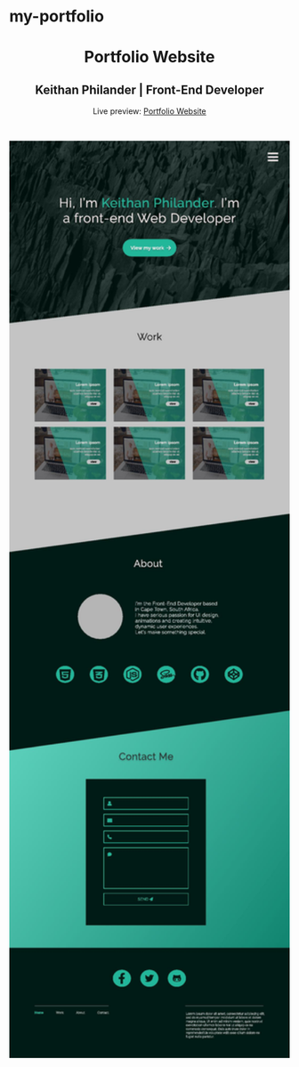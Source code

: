 # my-portfolio
<h1 align="center">Portfolio Website</h1>
<h2 align="center">Keithan Philander | Front-End Developer </h2>
<p align="center">Live preview: <a href="keithanphilander.com" target="_blank">Portfolio Website</a></p><br>
<p align="center">
<img src="design/Portfolio.jpg" width="550" alt="Portfolio Website">
</p>
